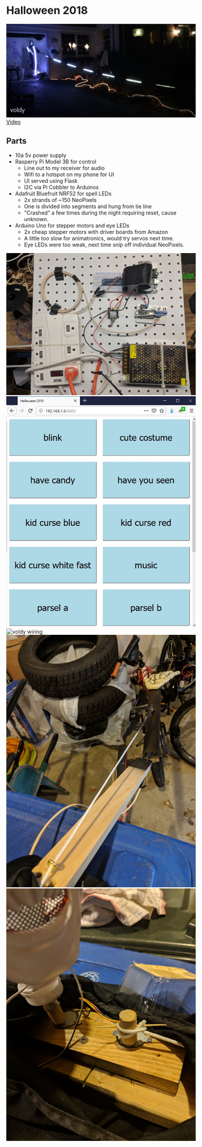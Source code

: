 # Halloween 2018

![Picture](images/voldy.jpg)
[Video](images/voldy.mov)

## Parts

* 10a 5v power supply
* Rasperry Pi Model 3B for control
  * Line out to my receiver for audio
  * Wifi to a hotspot on my phone for UI
  * UI served using Flask
  * I2C via Pi Cobbler to Arduinos
* Adafruit Bluefruit NRF52 for spell LEDs
  * 2x strands of ~150 NeoPixels
  * One is divided into segments and hung from tie line
  * "Crashed" a few times during the night requiring reset, cause unknown.
* Arduino Uno for stepper motors and eye LEDs
  * 2x cheap stepper motors with driver boards from Amazon
  * A little too slow for animatronics, would try servos next time.
  * Eye LEDs were too weak, next time snip off individual NeoPixels.

![main wiring](images/main_wiring.jpg)
![user interface](images/ui.jpg)
![voldy wiring](images/voldy_wiring.jpg)
![voldy arm](images/voldy_arm.jpg)
![voldy motors](images/voldy_motors.jpg)

